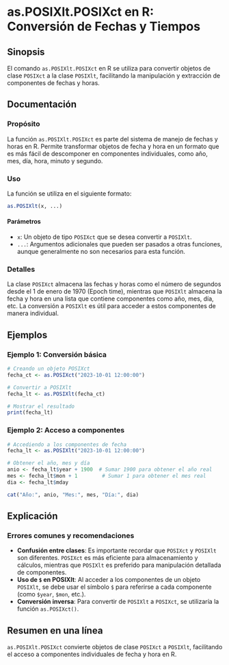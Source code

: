 <!--
Meta Description: # as.POSIXlt.POSIXct en R: Conversión de Fechas y Tiempos ## Sinopsis El comando `as.POSIXlt.POSIXct` en R se utiliza para convertir objetos de clase ...
Meta Keywords: posixlt, posixct, para, componentes, que
-->

# as.POSIXlt.POSIXct en R: Conversión de Fechas y Tiempos

## Sinopsis
El comando `as.POSIXlt.POSIXct` en R se utiliza para convertir objetos de clase `POSIXct` a la clase `POSIXlt`, facilitando la manipulación y extracción de componentes de fechas y horas.

## Documentación
### Propósito
La función `as.POSIXlt.POSIXct` es parte del sistema de manejo de fechas y horas en R. Permite transformar objetos de fecha y hora en un formato que es más fácil de descomponer en componentes individuales, como año, mes, día, hora, minuto y segundo.

### Uso
La función se utiliza en el siguiente formato:

```R
as.POSIXlt(x, ...)
```

#### Parámetros
- `x`: Un objeto de tipo `POSIXct` que se desea convertir a `POSIXlt`.
- `...`: Argumentos adicionales que pueden ser pasados a otras funciones, aunque generalmente no son necesarios para esta función.

### Detalles
La clase `POSIXct` almacena las fechas y horas como el número de segundos desde el 1 de enero de 1970 (Epoch time), mientras que `POSIXlt` almacena la fecha y hora en una lista que contiene componentes como año, mes, día, etc. La conversión a `POSIXlt` es útil para acceder a estos componentes de manera individual.

## Ejemplos
### Ejemplo 1: Conversión básica
```R
# Creando un objeto POSIXct
fecha_ct <- as.POSIXct("2023-10-01 12:00:00")

# Convertir a POSIXlt
fecha_lt <- as.POSIXlt(fecha_ct)

# Mostrar el resultado
print(fecha_lt)
```

### Ejemplo 2: Acceso a componentes
```R
# Accediendo a los componentes de fecha
fecha_lt <- as.POSIXlt("2023-10-01 12:00:00")

# Obtener el año, mes y día
anio <- fecha_lt$year + 1900  # Sumar 1900 para obtener el año real
mes <- fecha_lt$mon + 1        # Sumar 1 para obtener el mes real
dia <- fecha_lt$mday

cat("Año:", anio, "Mes:", mes, "Día:", dia)
```

## Explicación
### Errores comunes y recomendaciones
- **Confusión entre clases**: Es importante recordar que `POSIXct` y `POSIXlt` son diferentes. `POSIXct` es más eficiente para almacenamiento y cálculos, mientras que `POSIXlt` es preferido para manipulación detallada de componentes.
- **Uso de `$` en POSIXlt**: Al acceder a los componentes de un objeto `POSIXlt`, se debe usar el símbolo `$` para referirse a cada componente (como `$year`, `$mon`, etc.).
- **Conversión inversa**: Para convertir de `POSIXlt` a `POSIXct`, se utilizaría la función `as.POSIXct()`.

## Resumen en una línea
`as.POSIXlt.POSIXct` convierte objetos de clase `POSIXct` a `POSIXlt`, facilitando el acceso a componentes individuales de fecha y hora en R.